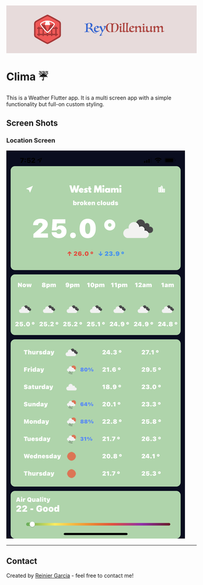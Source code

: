 ![Rey Millenium Banner](https://github.com/reymillenium/images/blob/master/reymillenium_banner_800x200.png)

# Clima ☔

This is a Weather Flutter app. It is a multi screen app with a simple functionality but full-on custom styling.

## Screen Shots

### Location Screen
![Example screenshot](https://github.com/reymillenium/images/blob/master/my_projects/15_Clima/clima_location_screen_v2.PNG)

***
## Contact
Created by [Reinier Garcia](https://reiniergarcia.dev/) - feel free to contact me!